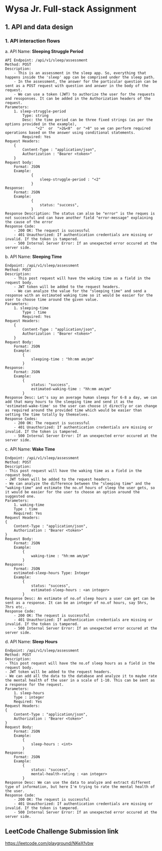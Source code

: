 # Wysa Jr. Full-stack Assignment
## 1. API and data design

### 1. API interaction flows
a.    API Name: **Sleeping Struggle Period**
    
    API Endpoint: /api/v1/sleep/assessment
    Method: POST
    Description: 
        - This is an assessment in the sleep app. So, everything that happens inside the 'sleep' app can be comprised under the sleep path.
        - In the assessment, the answer for the particular question can be sent as a POST request with question and answer in the body of the request.
        - We can use a token (JWT) to authorize the user for the requests and resoponses. It can be added in the Authorization headers of the request.
    Parameters:
        1. sleep-struggle-period
            Type: string
            Desc: the time period can be three fixed strings (as per the options provided in the example),
                  "<2"  or  ">2&<8"  or ">8" so we can perform required operations based on the answer using conditional statements.
            Required: Yes
    Request Headers:
        {
            Content-Type : "application/json",
            Authorization : "Bearer <token>"
        }
    Request body:
        Format: JSON
        Example:
                {
                    sleep-struggle-period : "<2"
                }
    Response:
        Format: JSON
        Example:
                {
                    status: "success",
                }
    Response Description: The status can also be "error" is the reques is not successful and can have another field "error-message" explaining the cause of the error
    Response Code:
        - 200 OK: The request is successful
        - 401 Unauthorized: If authentication credentials are missing or invalid. If the token is tampered.
        - 500 Internal Server Error: If an unexpected error occured at the server side.
    
b. API Name: **Sleeping Time**

    Endpoint: /api/v1/sleep/assessment
    Method: POST
    Description:
        - This post request will have the waking time as a field in the request body.
        - JWT token will be added to the request headers.
        - We can analyze the value for the "sleeping time" and send a response with an estimated waking time so it would be easier for the user to choose time around the given value.
    Parameters:
        1. sleeping-time
            Type : time
            Required: Yes
    Request Headers: 
        {
            Content-Type : "application/json",
            Authorization : "Bearer <token>"
        }
    Request Body:
        Format: JSON
        Example:
            {
                sleeping-time : "hh:mm am/pm"
            }
    Response:
        Format: JSON
        Example:
            {
                status: "success",
                estimated-waking-time : "hh:mm am/pm"
            }
    Response Desc: Let's say an average human sleeps for 6-8 a day, we can add that many hours to the sleeping time and send it as the 'estimated-wake-time' so the user can choose it directly or can change as required around the provided time which would be easier than setting the time totally by themselves.
    Response Codes:
        - 200 OK: The request is successful
        - 401 Unauthorized: If authentication credentials are missing or invalid. If the token is tampered.
        - 500 Internal Server Error: If an unexpected error occured at the server side.
        
c. API Name: **Wake Time**
   
    Endpoint: /api/v1/sleep/assessment
    Method: POST
    Description:
    - This post request will have the waking time as a field in the request body.
    - JWT token will be added to the request headers.
    - We can analyze the difference between the "sleeping time" and the "waking-time" and estimate the no.of hours of sleep the user gets, so it would be easier for the user to choose an option around the suggested one.
    Parameters:
        1. waking-time
        Type : time
        Required: Yes
    Request Headers: 
    {
        Content-Type : "application/json",
        Authorization : "Bearer <token>"
    }
    Request Body:
        Format: JSON
        Example:
            {
                waking-time : "hh:mm am/pm"
            }
    Response:
        Format: JSON
        estimated-sleep-hours Type: Integer
        Example:
            {
                status: "success",
                estimated-sleep-hours : <an integer>
            }
    Response Desc: An estimate of no.of sleep hours a user can get can be sent as a response. It can be an integer of no.of hours, say 5hrs, 7hrs etc..
    Response Code:
        - 200 OK: The request is successful
        - 401 Unauthorized: If authentication credentials are missing or invalid. If the token is tampered.
        - 500 Internal Server Error: If an unexpected error occured at the server side.

d. API Name: **Sleep Hours**
        
    Endpoint: /api/v1/sleep/assessment
    Method: POST
    Description:
    - This post request will have the no.of sleep hours as a field in the request body.
    - JWT token will be added to the request headers.
    - We can add all the data to the database and analyze it to maybe rate the mental health of the user in a scale of 1-10. This can be sent as a response for the request.
    Parameters:
        1. sleep-hours
        Type : integer
        Required: Yes
    Request Headers: 
    {
        Content-Type : "application/json",
        Authorization : "Bearer <token>"
    }
    Request Body:
        Format: JSON
        Example:
            {
                sleep-hours : <int>
            }
    Response:
        Format: JSON
        Example:
            {
                status: "success",
                mental-health-rating : <an integer>
            }
    Response Desc: We can use the data to analyze and extract different type of information, but here I'm trying to rate the mental health of the user.
    Response Code:
        - 200 OK: The request is successful
        - 401 Unauthorized: If authentication credentials are missing or invalid. If the token is tampered.
        - 500 Internal Server Error: If an unexpected error occured at the server side.


## LeetCode Challenge Submission link
https://leetcode.com/playground/NKeXfvbw